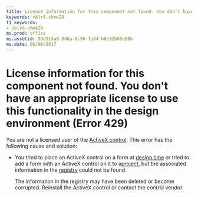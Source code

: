 ```yaml
---
title: License information for this component not found. You don't have an appropriate license to use this functionality in the design environment (Error 429)
keywords: vblr6.chm429
f1_keywords:
- vblr6.chm429
ms.prod: office
ms.assetid: 93d514a8-8d6a-6c96-7a84-b8e92b65b58b
ms.date: 06/08/2017
---
```



# License information for this component not found. You don't have an appropriate license to use this functionality in the design environment (Error 429)

You are not a licensed user of the [ActiveX control](vbe-glossary.md). This error has the following cause and solution:



- You tried to place an ActiveX control on a form at [design time](vbe-glossary.md) or tried to add a form with an ActiveX control on it to a[project](vbe-glossary.md), but the associated information in the [registry](vbe-glossary.md) could not be found.
    
    The information in the registry may have been deleted or become corrupted. Reinstall the ActiveX control or contact the control vendor.
    


